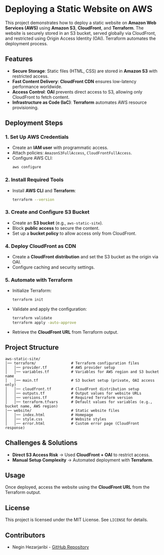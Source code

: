 # Deploying a Static Website on AWS

This project demonstrates how to deploy a static website on **Amazon Web Services (AWS)** using **Amazon S3**, **CloudFront**, and **Terraform**. The website is securely stored in an S3 bucket, served globally via CloudFront, and restricted using Origin Access Identity (OAI). Terraform automates the deployment process.

## Features
- **Secure Storage**: Static files (HTML, CSS) are stored in **Amazon S3** with restricted access.
- **Fast Content Delivery**: **CloudFront CDN** ensures low-latency performance worldwide.
- **Access Control**: **OAI** prevents direct access to S3, allowing only CloudFront to fetch content.
- **Infrastructure as Code (IaC)**: **Terraform** automates AWS resource provisioning.

## Deployment Steps

### 1. Set Up AWS Credentials
- Create an **IAM user** with programmatic access.
- Attach policies: `AmazonS3FullAccess`, `CloudFrontFullAccess`.
- Configure AWS CLI:
  ```sh
  aws configure
  ```

### 2. Install Required Tools
- Install **AWS CLI** and **Terraform**:
  ```sh
  terraform --version
  ```

### 3. Create and Configure S3 Bucket
- Create an **S3 bucket** (e.g., `aws-static-site`).
- Block **public access** to secure the content.
- Set up a **bucket policy** to allow access only from CloudFront.

### 4. Deploy CloudFront as CDN
- Create a **CloudFront distribution** and set the S3 bucket as the origin via OAI.
- Configure caching and security settings.

### 5. Automate with Terraform
- Initialize Terraform:
  ```sh
  terraform init
  ```
- Validate and apply the configuration:
  ```sh
  terraform validate
  terraform apply -auto-approve
  ```
- Retrieve the **CloudFront URL** from Terraform output.

## Project Structure
```
aws-static-site/
│── terraform/                # Terraform configuration files
│   │── provider.tf           # AWS provider setup
│   │── variables.tf          # Variables for AWS region and S3 bucket name
│   │── main.tf               # S3 bucket setup (private, OAI access only)
│   │── cloudfront.tf         # CloudFront distribution setup
│   │── outputs.tf            # Output values for website URLs
│   │── versions.tf           # Required Terraform version
│   │── terraform.tfvars      # Default values for variables (e.g., bucket name, AWS region)
│── website/                  # Static website files
│   │── index.html            # Homepage
│   │── style.css             # Website styles
│   │── error.html            # Custom error page (CloudFront response)
```

## Challenges & Solutions
- **Direct S3 Access Risk** → Used **CloudFront + OAI** to restrict access.
- **Manual Setup Complexity** → Automated deployment with **Terraform**.

## Usage
Once deployed, access the website using the **CloudFront URL** from the Terraform output.

## License

This project is licensed under the MIT License. See `LICENSE` for details.

## Contributors

- Negin Hezarjaribi - [GitHub Repository](https://github.com/NeginHz/aws-static-website)
